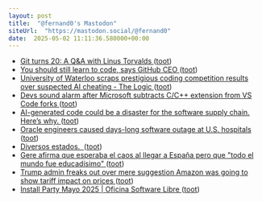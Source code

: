 ```yaml
---
layout: post
title:  "@fernand0's Mastodon"
siteUrl:  "https://mastodon.social/@fernand0"
date:  2025-05-02 11:11:36.580000+00:00
---
```

*  [Git turns 20: A Q&A with Linus Torvalds ](https://github.blog/open-source/git/git-turns-20-a-qa-with-linus-torvalds/?ref=news.itsfoss.co) ([toot](https://mastodon.social/@fernand0/114437934060601014))
*  [You should still learn to code, says GitHub CEO ](https://www.businessinsider.com/github-ceo-learn-to-code-debate-ai-advice-2025-) ([toot](https://mastodon.social/@fernand0/114437762073582651))
*  [University of Waterloo scraps prestigious coding competition results over suspected AI cheating - The Logic ](https://thelogic.co/news/waterloo-university-coding-competition-ai-cheating) ([toot](https://mastodon.social/@fernand0/114437610893582872))
*  [Devs sound alarm after Microsoft subtracts C/C++ extension from VS Code forks ](https://www.theregister.com/2025/04/24/microsoft_vs_code_subtracts_cc_extension) ([toot](https://mastodon.social/@fernand0/114437214518914223))
*  [AI-generated code could be a disaster for the software supply chain. Here’s why. ](https://arstechnica.com/security/2025/04/ai-generated-code-could-be-a-disaster-for-the-software-supply-chain-heres-why) ([toot](https://mastodon.social/@fernand0/114435664411446531))
*  [Oracle engineers caused days-long software outage at U.S. hospitals ](https://www.cnbc.com/2025/04/28/oracle-engineers-caused-days-long-software-outage-at-us-hospitals.htm) ([toot](https://mastodon.social/@fernand0/114433827466224086))
*  [Diversos estados.  ](https://avecesunafoto.wordpress.com/2025/04/30/diversos-estados) ([toot](https://mastodon.social/@fernand0/114433765310421696))
*  [Gere afirma que esperaba el caos al llegar a España pero que "todo el mundo fue educadísimo" ](https://www.europapress.es/catalunya/noticia-gere-afirma-esperaba-caos-llegar-espana-todo-mundo-fue-educadisimo-20250429222756.htm) ([toot](https://mastodon.social/@fernand0/114433498306436751))
*  [Trump admin freaks out over mere suggestion Amazon was going to show tariff impact on prices ](http://theregister.com/2025/04/30/trump_outreach_to_bezos_shows) ([toot](https://mastodon.social/@fernand0/114433286526821941))
*  [Install Party Mayo 2025 \| Oficina Software Libre ](https://osluz.unizar.es/content/install-party-mayo-202) ([toot](https://mastodon.social/@fernand0/114433074909269351))
